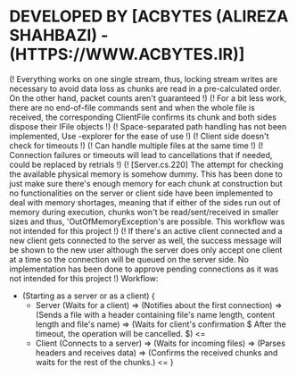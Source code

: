 ﻿# DEVELOPED BY [ACBYTES (ALIREZA SHAHBAZI) - (HTTPS://WWW.ACBYTES.IR)]
(! Everything works on one single stream, thus, locking stream writes are necessary to avoid data loss as chunks are read in a pre-calculated order. On the other hand, packet counts aren't guaranteed !)
(! For a bit less work, there are no end-of-file commands sent and when the whole file is received, the corresponding ClientFile confirms its chunk and both sides dispose their IFile objects !)
(! Space-separated path handling has not been implemented, Use -explorer for the ease of use !)
(! Client side doesn't check for timeouts !)
(! Can handle multiple files at the same time !)
(! Connection failures or timeouts will lead to cancellations that if needed, could be replaced by retrials !)
(! [Server.cs.220] The attempt for checking the available physical memory is somehow dummy. This has been done to just make sure there's enough memory for each chunk at construction but no functionalities on the server or client side have been implemented to deal with memory shortages, meaning that if either of the sides run out of memory during execution, chunks won't be read/sent/received in smaller sizes and thus, 'OutOfMemoryException's are possible.
   This workflow was not intended for this project !)
(! If there's an active client connected and a new client gets connected to the server as well, the success message will be shown to the new user although the server does only accept one client at a time so the connection will be queued on the server side. No implementation has been done to approve pending connections as it was not intended for this project !)
Workflow:
- (Starting as a server or as a client)
{
	- Server (Waits for a client) => (Notifies about the first connection) => (Sends a file with a header containing file's name length, content length and file's name) => (Waits for client's confirmation $ After the timeout, the operation will be cancelled. $) <=
	- Client (Connects to a server) => (Waits for incoming files) => (Parses headers and receives data) => (Confirms the received chunks and waits for the rest of the chunks.) <=
}
